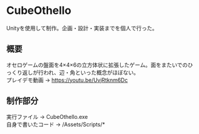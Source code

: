 # CubeOthello
Unityを使用して制作。企画・設計・実装までを個人で行った。<br>
## 概要
オセロゲームの盤面を4×4×6の立方体状に拡張したゲーム。面をまたいでのひっくり返しが行われ、辺・角といった概念がほぼない。<br>
プレイデモ動画 -> https://youtu.be/UvjRtknm6Dc
## 制作部分
実行ファイル -> CubeOthello.exe<br>
自身で書いたコード -> /Assets/Scripts/*
